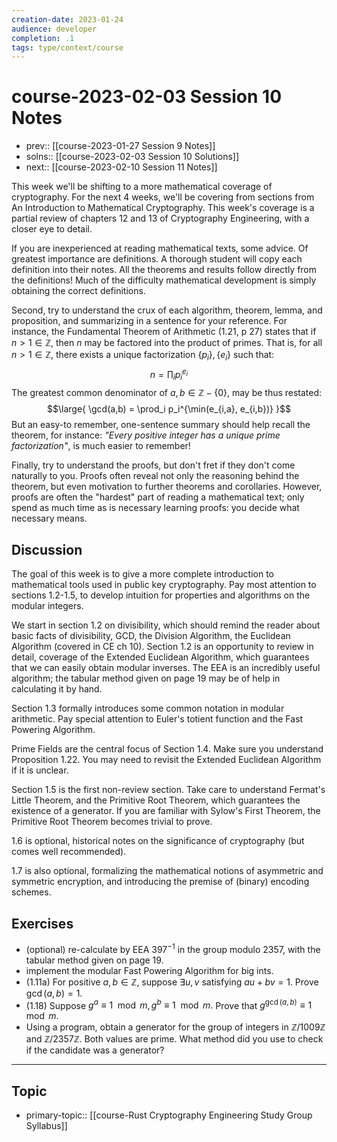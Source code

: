 ```yaml
---
creation-date: 2023-01-24
audience: developer
completion: .1
tags: type/context/course
---
```

# course-2023-02-03 Session 10 Notes
- prev:: [[course-2023-01-27 Session 9 Notes]]
- solns:: [[course-2023-02-03 Session 10 Solutions]]
- next:: [[course-2023-02-10 Session 11 Notes]]

This week we'll be shifting to a more mathematical coverage of cryptography. For the next 4 weeks, we'll be covering from sections from An Introduction to Mathematical Cryptography. This week's coverage is a partial review of chapters 12 and 13 of Cryptography Engineering, with a closer eye to detail.

If you are inexperienced at reading mathematical texts, some advice. Of greatest importance are definitions. A thorough student will copy each definition into their notes. All the theorems and results follow directly from the definitions! Much of the difficulty mathematical development is simply obtaining the correct definitions.

Second, try to understand the crux of each algorithm, theorem, lemma, and proposition, and summarizing in a sentence for your reference. For instance, the Fundamental Theorem of Arithmetic (1.21, p 27) states that if $n>1 \in \mathbb Z$, then $n$ may be factored into the product of primes. That is, for all $n>1\in \mathbb Z$, there exists a unique factorization $\{p_i\}, \{e_i\}$ such that:
$$n = \prod_i p_i^{e_i}$$
The greatest common denominator of $a,b\in \mathbb{Z} - \{0\}$, may be thus restated:
$$\large{
\gcd(a,b) = \prod_i p_i^{\min(e_{i,a}, e_{i,b})}
}$$
But an easy-to remember, one-sentence summary should help recall the theorem, for instance: *"Every positive integer has a unique prime factorization"*, is much easier to remember!

Finally, try to understand the proofs, but don't fret if they don't come naturally to you. Proofs often reveal not only the reasoning behind the theorem, but even motivation to further theorems and corollaries. However, proofs are often the "hardest" part of reading a mathematical text; only spend as much time as is necessary learning proofs: you decide what necessary means.

## Discussion
The goal of this week is to give a more complete introduction to mathematical tools used in public key cryptography. Pay most attention to sections 1.2-1.5, to develop intuition for properties and algorithms on the modular integers.

We start in section 1.2 on divisibility, which should remind the reader about basic facts of divisibility, GCD, the Division Algorithm, the Euclidean Algorithm (covered in CE ch 10). Section 1.2 is an opportunity to review in detail, coverage of the Extended Euclidean Algorithm, which guarantees that we can easily obtain modular inverses. The EEA is an incredibly useful algorithm; the tabular method given on page 19 may be of help in calculating it by hand.

Section 1.3 formally introduces some common notation in modular arithmetic. Pay special attention to Euler's totient function and the Fast Powering Algorithm.

Prime Fields are the central focus of Section 1.4. Make sure you understand Proposition 1.22. You may need to revisit the Extended Euclidean Algorithm if it is unclear.

Section 1.5 is the first non-review section. Take care to understand Fermat's Little Theorem, and the Primitive Root Theorem, which guarantees the existence of a generator. If you are familiar with Sylow's First Theorem, the Primitive Root Theorem becomes trivial to prove.

1.6 is optional, historical notes on the significance of cryptography (but comes well recommended).

1.7 is also optional, formalizing the mathematical notions of asymmetric and symmetric encryption, and introducing the premise of (binary) encoding schemes.

## Exercises
- (optional) re-calculate by EEA $397^{-1}$ in the group modulo $2357$, with the tabular method given on page 19.
- implement the modular Fast Powering Algorithm for big ints.
- (1.11a) For positive $a,b\in \mathbb Z$, suppose $\exists u,v$ satisfying $au+bv=1$. Prove $\gcd(a,b)=1$.
- (1.18) Suppose $g^a\equiv 1\mod m, g^b\equiv 1 \mod m.$ Prove that $g^{\gcd(a,b)}\equiv 1\mod m$.
- Using a program, obtain a generator for the group of integers in $\mathbb Z / 1009 \mathbb Z$ and $\mathbb Z / 2357 \mathbb Z$. Both values are prime. What method did you use to check if the candidate was a generator?


---
## Topic
- primary-topic:: [[course-Rust Cryptography Engineering Study Group Syllabus]]